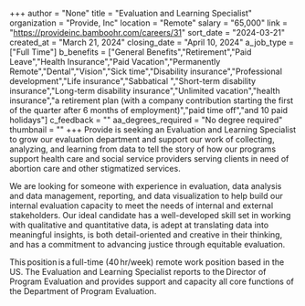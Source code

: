 +++
author = "None"
title = "Evaluation and Learning Specialist"
organization = "Provide, Inc"
location = "Remote"
salary = "65,000"
link = "https://provideinc.bamboohr.com/careers/31"
sort_date = "2024-03-21"
created_at = "March 21, 2024"
closing_date = "April 10, 2024"
a_job_type = ["Full Time"]
b_benefits = ["General Benefits","Retirement","Paid Leave","Health Insurance","Paid Vacation","Permanently Remote","Dental","Vision","Sick time","Disability insurance","Professional development","Life insurance","Sabbatical ","Short-term disability insurance","Long-term disability insurance","Unlimited vacation","health insurance","a retirement plan (with a company contribution starting the first of the quarter after 6 months of employment)","paid time off","and 10 paid holidays"]
c_feedback = ""
aa_degrees_required = "No degree required"
thumbnail = ""
+++
Provide is seeking an Evaluation and Learning Specialist to grow our evaluation department and support our work of collecting, analyzing, and learning from data to tell the story of how our programs support health care and social service providers serving clients in need of abortion care and other stigmatized services.

We are looking for someone with experience in evaluation, data analysis and data management, reporting, and data visualization to help build our internal evaluation capacity to meet the needs of internal and external stakeholders. Our ideal candidate has a well-developed skill set in working with qualitative and quantitative data, is adept at translating data into meaningful insights, is both detail-oriented and creative in their thinking, and has a commitment to advancing justice through equitable evaluation.  

This position is a full-time (40 hr/week) remote work position based in the US. The Evaluation and Learning Specialist reports to the Director of Program Evaluation and provides support and capacity all core functions of the Department of Program Evaluation.  
